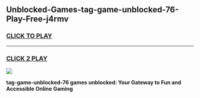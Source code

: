 
## Unblocked-Games-tag-game-unblocked-76-Play-Free-j4rmv
<h3>
<a href="https://premium76.site?title=tag-game-unblocked-76&ref=23A">CLICK TO PLAY</a></h3>
<hr>

<h3>
<a href="https://premium76.site?title=tag-game-unblocked-76&ref=23A">CLICK 2 PLAY</a>
  
</h3>

<a href="https://premium76.site?title=tag-game-unblocked-76&ref=23A"><img src="https://clearcache.store/games.png"></a>


**tag-game-unblocked-76 games unblocked: Your Gateway to Fun and Accessible Online Gaming**
